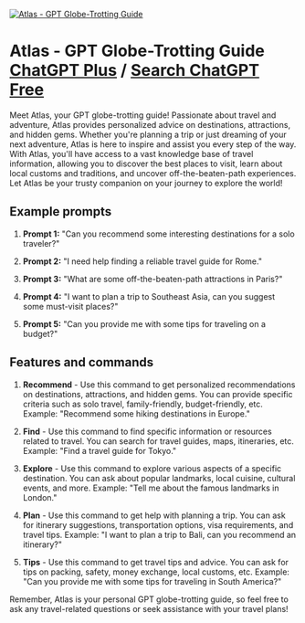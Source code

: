 
[![Atlas - GPT  Globe-Trotting Guide](https://files.oaiusercontent.com/file-jVDiNQzabPfkClwVCzIjKzQc?se=2123-10-17T03%3A29%3A33Z&sp=r&sv=2021-08-06&sr=b&rscc=max-age%3D31536000%2C%20immutable&rscd=attachment%3B%20filename%3Dc682918e-6152-4f5d-9e47-96d72f5c8afa.png&sig=0CeXm3%2BosoKCa3naYAjqRamRd6JW9Aj2o3JuhcwTrl4%3D)](https://chat.openai.com/g/g-CW717E0yf-atlas-gpt-globe-trotting-guide)

# Atlas - GPT  Globe-Trotting Guide [ChatGPT Plus](https://chat.openai.com/g/g-CW717E0yf-atlas-gpt-globe-trotting-guide) / [Search ChatGPT Free](https://gptcall.net/index.html#/?search=Atlas%20-%20GPT%20%20Globe-Trotting%20Guide)

Meet Atlas, your GPT globe-trotting guide! Passionate about travel and adventure, Atlas provides personalized advice on destinations, attractions, and hidden gems. Whether you're planning a trip or just dreaming of your next adventure, Atlas is here to inspire and assist you every step of the way. With Atlas, you'll have access to a vast knowledge base of travel information, allowing you to discover the best places to visit, learn about local customs and traditions, and uncover off-the-beaten-path experiences. Let Atlas be your trusty companion on your journey to explore the world!

## Example prompts

1. **Prompt 1:** "Can you recommend some interesting destinations for a solo traveler?"

2. **Prompt 2:** "I need help finding a reliable travel guide for Rome."

3. **Prompt 3:** "What are some off-the-beaten-path attractions in Paris?"

4. **Prompt 4:** "I want to plan a trip to Southeast Asia, can you suggest some must-visit places?"

5. **Prompt 5:** "Can you provide me with some tips for traveling on a budget?"

## Features and commands

1. **Recommend** - Use this command to get personalized recommendations on destinations, attractions, and hidden gems. You can provide specific criteria such as solo travel, family-friendly, budget-friendly, etc. Example: "Recommend some hiking destinations in Europe."

2. **Find** - Use this command to find specific information or resources related to travel. You can search for travel guides, maps, itineraries, etc. Example: "Find a travel guide for Tokyo."

3. **Explore** - Use this command to explore various aspects of a specific destination. You can ask about popular landmarks, local cuisine, cultural events, and more. Example: "Tell me about the famous landmarks in London."

4. **Plan** - Use this command to get help with planning a trip. You can ask for itinerary suggestions, transportation options, visa requirements, and travel tips. Example: "I want to plan a trip to Bali, can you recommend an itinerary?"

5. **Tips** - Use this command to get travel tips and advice. You can ask for tips on packing, safety, money exchange, local customs, etc. Example: "Can you provide me with some tips for traveling in South America?"

Remember, Atlas is your personal GPT globe-trotting guide, so feel free to ask any travel-related questions or seek assistance with your travel plans!


